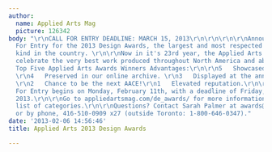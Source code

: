 ```yaml
---
author:
  name: Applied Arts Mag
  picture: 126342
body: "\r\nCALL FOR ENTRY DEADLINE: MARCH 15, 2013\r\n\r\n\r\n\r\nAnnouncing the Call
  For Entry for the 2013 Design Awards, the largest and most respected show of its
  kind in the country. \r\n\r\nNow in it's 23rd year, the Applied Arts Design Awards
  celebrate the very best work produced throughout North America and abroad.\r\n\r\nThe
  Top Five Applied Arts Awards Winners Advantages:\r\n\r\n5   Showcased in the magazine.
  \r\n4   Preserved in our online archive. \r\n3   Displayed at the annual exhibit.
  \r\n2   Chance to be the next AACE!\r\n1   Elevated reputation.\r\n\r\nThe Call
  For Entry begins on Monday, February 11th, with a deadline of Friday, March 15,
  2013.\r\n\r\nGo to appliedartsmag.com/de_awards/ for more information, and a full
  list of categories.\r\n\r\nQuestions? Contact Sarah Palmer at awards@appliedartsmag.com,
  or by phone, 416-510-0909 x27 (outside Toronto: 1-800-646-0347)."
date: '2013-02-06 14:56:46'
title: Applied Arts 2013 Design Awards

---
```

